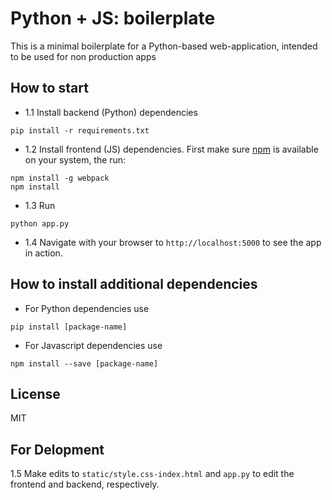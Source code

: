 
# Python + JS: boilerplate

This is a minimal boilerplate for a Python-based web-application, intended to be used for non production apps

## How to start
- 1.1 Install backend (Python) dependencies
```
pip install -r requirements.txt
```

- 1.2 Install frontend (JS) dependencies. First make sure [npm](https://www.npmjs.com/get-npm) is available on your system, the run:
```
npm install -g webpack
npm install
```

- 1.3 Run
```
python app.py
```
- 1.4 Navigate with your browser to `http://localhost:5000` to see the app in action.

## How to install additional dependencies
- For Python dependencies use
```
pip install [package-name]
```

- For Javascript dependencies use
```
npm install --save [package-name]
```
## License
MIT

## For Delopment
1.5 Make edits to `static/style.css-index.html` and `app.py` to edit the frontend and backend, respectively.
